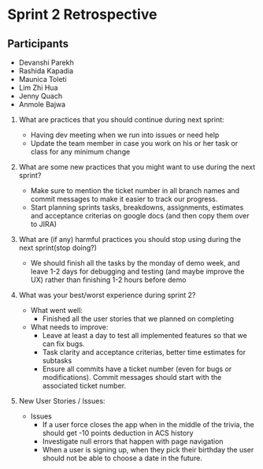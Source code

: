 # Sprint 2 Retrospective

## Participants
 - Devanshi Parekh
 - Rashida Kapadia
 - Maunica Toleti
 - Lim Zhi Hua
 - Jenny Quach
 - Anmole Bajwa

1. What are practices that you should continue during next sprint:
    - Having dev meeting when we run into issues or need help
    - Update the team member in case you work on his or her task or class for any minimum change

2. What are some new practices that you might want to use during the next sprint?
    - Make sure to mention the ticket number in all branch names and commit messages to make it easier to track our progress.
    - Start planning sprints tasks, breakdowns, assignments, estimates and acceptance criterias on google docs (and then copy them over to JIRA)

3. What are (if any) harmful practices you should stop using during the next sprint(stop doing?)
    - We should finish all the tasks by the monday of demo week, and leave 1-2 days for debugging and testing (and maybe improve the UX) rather than finishing 1-2 hours before demo

4. What was your best/worst experience during sprint 2?
    - What went well:
        - Finished all the user stories that we planned on completing
    - What needs to improve:
        - Leave at least a day to test all implemented features so that we can fix bugs.
        - Task clarity and acceptance criterias, better time estimates for subtasks
        - Ensure all commits have a ticket number (even for bugs or modifications). Commit messages should start with the associated ticket number.

5. New User Stories / Issues:
    * Issues
        * If a user force closes the app when in the middle of the trivia, the should get -10 points deduction in ACS history
        * Investigate null errors that happen with page navigation 
        * When a user is signing up, when they pick their birthday the user should not be able to choose a date in the future.
 